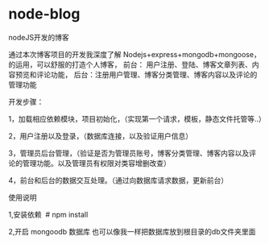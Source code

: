 # node-blog
nodeJS开发的博客

通过本次博客项目的开发我深度了解 Nodejs+express+mongodb+mongoose，的运用，可以舒服的打造个人博客， 前台： 用户注册、登陆、博客文章列表、内容预览和评论功能， 后台：注册用户管理、博客分类管理、博客内容以及评论的管理功能

开发步骤：

1，加载相应依赖模块，项目初始化，（实现第一个请求，模板，静态文件托管等..）

2，用户注册以及登录，（数据库连接，以及验证用户信息）

3，管理员后台管理，（验证是否为管理员账号，博客分类管理、博客内容以及评论的管理功能。以及管理员有权限对类容增删改查）

4，前台和后台的数据交互处理。（通过向数据库请求数据，更新前台）


使用说明

1,安装依赖  # npm install

2,开启 mongoodb 数据库 也可以像我一样把数据库放到根目录的db文件夹里面



